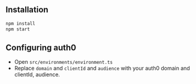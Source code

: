
## Installation
```sh
npm install
npm start
```

## Configuring auth0
* Open `src/environments/environment.ts`
* Replace `domain` and `clientId` and `audience` with your auth0 domain and clientId, audience.